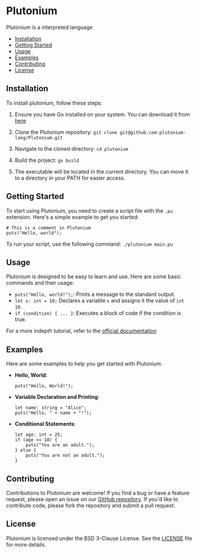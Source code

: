 # Plutonium
Plutonium is a interpreted language

- [Installation](#installation)
- [Getting Started](#getting-started)
- [Usage](#usage)
- [Examples](#examples)
- [Contributing](#contributing)
- [License](#license)

## Installation
To install plutonium, follow these steps:

1. Ensure you have Go installed on your system. You can download it from [here](https://go.dev/dl)

2. Clone the Plutonium repository:
`git clone git@github.com:plutonium-lang/Plutonium.git
`

3. Navigate to the cloned directory:
`cd plutonium`

4. Build the project:
`go build`

5. The executable will be located in the current directory. You can move it to a directory in your PATH for easier access.

## Getting Started
To start using Plutonium, you need to create a script file with the `.pu` extension. Here's a simple example to get you started:
```
# This is a comment in Plutonium
puts("Hello, world");
```
To run your script, use the following command:
`./plutonium main.pu`

## Usage
Plutonium is designed to be easy to learn and use. Here are some basic commands and their usage:

- `puts("Hello, world!");`: Prints a message to the standard output.
- `let x: int = 10;` Declares a variable `x` and assigns it the value of `int 10`.
- `if (condition) { ... }`: Executes a block of code if the condition is true.

For a more indepth tutorial, refer to the [official documentation](#)

## Examples
Here are some examples to help you get started with Plutonium:

- **Hello, World**:
    ```
    puts("Hello, World!");
    ```

- **Variable Declaration and Printing**:
    ```
    let name: string = "Alice";
    puts("Hello, " + name + "!");
    ```

- **Conditional Statements**:
    ```
    let age: int = 25;
    if (age >= 18) {
        puts("You are an adult.");
    } else {
        puts("You are not an adult.");
    }
    ```

## Contributing

Contributions to Plutonium are welcome! If you find a bug or have a feature request, please open an issue on our [GitHub repository](https://github.com/Codezz-ops/Plutonium/issues). If you'd like to contribute code, please fork the repository and submit a pull request.

## License

Plutonium is licensed under the BSD 3-Clause License. See the [LICENSE](LICENSE) file for more details.
